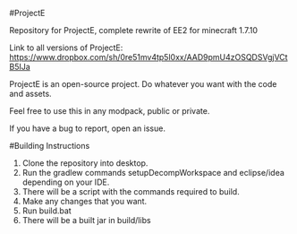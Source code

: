 #ProjectE

Repository for ProjectE, complete rewrite of EE2 for minecraft 1.7.10

Link to all versions of ProjectE: https://www.dropbox.com/sh/0re51mv4tp5l0xx/AAD9pmU4zOSQDSVgjVCtB5IJa

ProjectE is an open-source project. Do whatever you want with the code and assets.

Feel free to use this in any modpack, public or private.

If you have a bug to report, open an issue.

#Building Instructions

1. Clone the repository into desktop.
2. Run the gradlew commands setupDecompWorkspace and eclipse/idea depending on your IDE.
2. There will be a script with the commands required to build.
3. Make any changes that you want.
4. Run build.bat
5. There will be a built jar in build/libs
